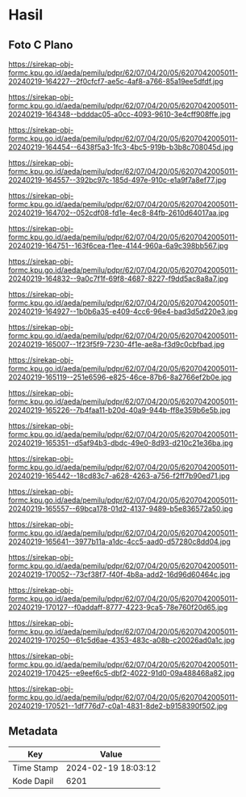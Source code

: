 # Hasil

## Foto C Plano

https://sirekap-obj-formc.kpu.go.id/aeda/pemilu/pdpr/62/07/04/20/05/6207042005011-20240219-164227--2f0cfcf7-ae5c-4af8-a766-85a19ee5dfdf.jpg

https://sirekap-obj-formc.kpu.go.id/aeda/pemilu/pdpr/62/07/04/20/05/6207042005011-20240219-164348--bdddac05-a0cc-4093-9610-3e4cff908ffe.jpg

https://sirekap-obj-formc.kpu.go.id/aeda/pemilu/pdpr/62/07/04/20/05/6207042005011-20240219-164454--6438f5a3-1fc3-4bc5-919b-b3b8c708045d.jpg

https://sirekap-obj-formc.kpu.go.id/aeda/pemilu/pdpr/62/07/04/20/05/6207042005011-20240219-164557--392bc97c-185d-497e-910c-e1a9f7a8ef77.jpg

https://sirekap-obj-formc.kpu.go.id/aeda/pemilu/pdpr/62/07/04/20/05/6207042005011-20240219-164702--052cdf08-fd1e-4ec8-84fb-2610d64017aa.jpg

https://sirekap-obj-formc.kpu.go.id/aeda/pemilu/pdpr/62/07/04/20/05/6207042005011-20240219-164751--163f6cea-f1ee-4144-960a-6a9c398bb567.jpg

https://sirekap-obj-formc.kpu.go.id/aeda/pemilu/pdpr/62/07/04/20/05/6207042005011-20240219-164832--9a0c7f1f-69f8-4687-8227-f9dd5ac8a8a7.jpg

https://sirekap-obj-formc.kpu.go.id/aeda/pemilu/pdpr/62/07/04/20/05/6207042005011-20240219-164927--1b0b6a35-e409-4cc6-96e4-bad3d5d220e3.jpg

https://sirekap-obj-formc.kpu.go.id/aeda/pemilu/pdpr/62/07/04/20/05/6207042005011-20240219-165007--1f23f5f9-7230-4f1e-ae8a-f3d9c0cbfbad.jpg

https://sirekap-obj-formc.kpu.go.id/aeda/pemilu/pdpr/62/07/04/20/05/6207042005011-20240219-165119--251e6596-e825-46ce-87b6-8a2766ef2b0e.jpg

https://sirekap-obj-formc.kpu.go.id/aeda/pemilu/pdpr/62/07/04/20/05/6207042005011-20240219-165226--7b4faa11-b20d-40a9-944b-ff8e359b6e5b.jpg

https://sirekap-obj-formc.kpu.go.id/aeda/pemilu/pdpr/62/07/04/20/05/6207042005011-20240219-165351--d5af94b3-dbdc-49e0-8d93-d210c21e36ba.jpg

https://sirekap-obj-formc.kpu.go.id/aeda/pemilu/pdpr/62/07/04/20/05/6207042005011-20240219-165442--18cd83c7-a628-4263-a756-f2ff7b90ed71.jpg

https://sirekap-obj-formc.kpu.go.id/aeda/pemilu/pdpr/62/07/04/20/05/6207042005011-20240219-165557--69bca178-01d2-4137-9489-b5e836572a50.jpg

https://sirekap-obj-formc.kpu.go.id/aeda/pemilu/pdpr/62/07/04/20/05/6207042005011-20240219-165641--3977b11a-a1dc-4cc5-aad0-d57280c8dd04.jpg

https://sirekap-obj-formc.kpu.go.id/aeda/pemilu/pdpr/62/07/04/20/05/6207042005011-20240219-170052--73cf38f7-f40f-4b8a-add2-16d96d60464c.jpg

https://sirekap-obj-formc.kpu.go.id/aeda/pemilu/pdpr/62/07/04/20/05/6207042005011-20240219-170127--f0addaff-8777-4223-9ca5-78e760f20d65.jpg

https://sirekap-obj-formc.kpu.go.id/aeda/pemilu/pdpr/62/07/04/20/05/6207042005011-20240219-170250--61c5d6ae-4353-483c-a08b-c20026ad0a1c.jpg

https://sirekap-obj-formc.kpu.go.id/aeda/pemilu/pdpr/62/07/04/20/05/6207042005011-20240219-170425--e9eef6c5-dbf2-4022-91d0-09a488468a82.jpg

https://sirekap-obj-formc.kpu.go.id/aeda/pemilu/pdpr/62/07/04/20/05/6207042005011-20240219-170521--1df776d7-c0a1-4831-8de2-b9158390f502.jpg


## Metadata

| Key        | Value               |
| ---------- | ------------------- |
| Time Stamp | 2024-02-19 18:03:12 |
| Kode Dapil | 6201                |



